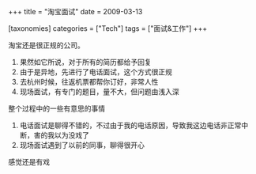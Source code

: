 +++
title = "淘宝面试"
date = 2009-03-13

[taxonomies]
categories = ["Tech"]
tags = ["面试&工作"]
+++

淘宝还是很正规的公司。

1. 果然如它所说，对于所有的简历都给予回复
2. 由于是异地，先进行了电话面试，这个方式很正规
3. 去杭州时候，往返机票都帮你订好，非常人性
4. 现场面试，有专门的题目，量不大，但问题由浅入深

整个过程中的一些有意思的事情

1. 电话面试是聊得不错的，不过由于我的电话原因，导致我这边电话非正常中断，害的我以为没戏了
2. 现场面试遇到了以前的同事，聊得很开心

感觉还是有戏



